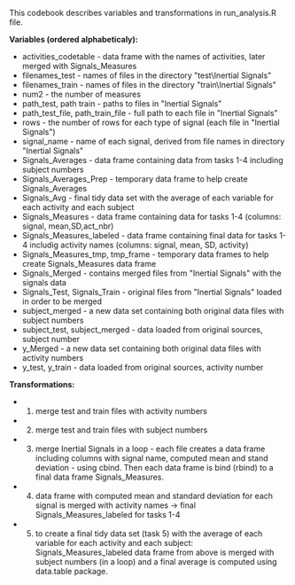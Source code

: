 This codebook describes variables and transformations in run_analysis.R file.

**Variables (ordered alphabeticaly):**
- activities_codetable - data frame with the names of activities, later merged with Signals_Measures
- filenames_test - names of files in the directory "test\Inertial Signals"
- filenames_train - names of files in the directory "train\Inertial Signals"
- num2 - the number of measures 
- path_test, path train - paths to files in "Inertial Signals"
- path_test_file, path_train_file - full path to each file in "Inertial Signals"
- rows - the number of rows for each type of signal (each file in "Inertial Signals")
- signal_name - name of each signal, derived from file names in directory "Inertial Signals"
- Signals_Averages - data frame containing data from tasks 1-4 including subject numbers
- Signals_Averages_Prep - temporary data frame to help create Signals_Averages
- Signals_Avg - final tidy data set with the average of each variable for each activity and each subject
- Signals_Measures - data frame containing data for tasks 1-4 (columns: signal, mean,SD,act_nbr)
- Signals_Measures_labeled - data frame containing final data for tasks 1-4 includig activity names (columns: signal, mean, SD, activity)
- Signals_Measures_tmp, tmp_frame - temporary data frames to help create Signals_Measures data frame
- Signals_Merged - contains merged files from "Inertial Signals" with the signals data
- Signals_Test, Signals_Train - original files from "Inertial Signals" loaded in order to be merged
- subject_merged - a new data set containing both original data files with subject numbers
- subject_test, subject_merged - data loaded from original sources, subject number
- y_Merged - a new data set containing both original data files with activity numbers
- y_test, y_train - data loaded from original sources, activity number

**Transformations:**
- 1) merge test and train files with activity numbers
- 2) merge test and train files with subject numbers
- 3) merge Inertial Signals in a loop - each file creates a data frame including columns with signal name, computed mean and stand deviation - using cbind. Then each data frame is bind (rbind) to a final data frame Signals_Measures.
- 4) data frame with computed mean and standard deviation for each signal is merged with activity names -> final Signals_Measures_labeled for tasks 1-4
- 5) to create a final tidy data set (task 5) with the average of each variable for each activity and each subject: Signals_Measures_labeled data frame from above is merged with subject numbers (in a loop) and a final average is computed using data.table package.
